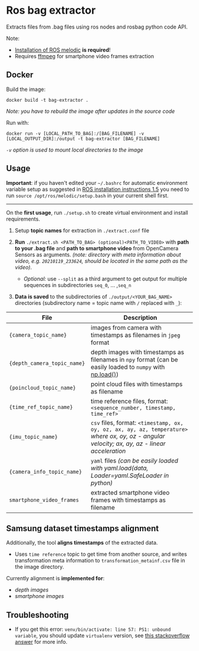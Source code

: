 # Ros bag extractor

Extracts files from .bag files using ros nodes and rosbag python code API. 

Note: 
- [Installation of ROS melodic](http://wiki.ros.org/melodic/Installation) **is required**!
- Requires [ffmpeg](https://ffmpeg.org/) for smartphone video frames extraction

## Docker

Build the image:
```console
docker build -t bag-extractor .
```
*Note: you have to rebuild the image after updates in the source code*

Run with:
```console
docker run -v [LOCAL_PATH_TO_BAG]:/[BAG_FILENAME] -v [LOCAL_OUTPUT_DIR]:/output -t bag-extractor [BAG_FILENAME]
```
*```-v``` option is used to mount local directories to the image*

## Usage

**Important**: if you haven't edited your ```~/.bashrc``` for automatic environment 
variable setup as suggested in [ROS installation instructions 1.5](http://wiki.ros.org/melodic/Installation)
you need to run ```source /opt/ros/melodic/setup.bash``` in your current shell first.

------

On the **first usage**, run ```./setup.sh``` to create virtual environment and install requirements.

1. Setup **topic names** for extraction in ```./extract.conf``` file
2. **Run** ```./extract.sh <PATH_TO_BAG> (optional)<PATH_TO_VIDEO>``` with **path to your .bag file** 
    and **path to smartphone video** from OpenCamera Sensors as arguments. *(note: directory with meta information about video, e.g. ```20210119_233624```, should be located in the same path as the video)*.
    - *Optional:* use ```--split``` as a third argument to get output for multiple sequences in subdirectories ```seq_0```, ... ,```seq_n``` 
     
3. **Data is saved** to the subdirectories of ```./output/<YOUR_BAG_NAME>``` directories (subdirectory name = topic name with ```/``` replaced with ```_```):

| File                            | Description |
|---------------------------------|-------------|
| ```{camera_topic_name}```       | images from camera with timestamps as filenames in ```jpeg``` format |
| ```{depth_camera_topic_name}``` | depth images with timestamps as filenames in ```npy``` format (can be easily loaded to ```numpy```  with [np.load()](https://numpy.org/doc/stable/reference/generated/numpy.load.html)) |   
| ```{poincloud_topic_name}```    | point cloud files with timestamps as filename |
| ```{time_ref_topic_name}```     | time reference files, format: ```<sequence_number, timestamp, time_ref>``` |
| ```{imu_topic_name}```          | ```csv``` files, format: ```<timestamp, ox, oy, oz, ax, ay, az, temperature>``` *where ox, oy, oz - angular velocity; ax, ay, az - linear acceleration* |
| ```{camera_info_topic_name}```  | ```yaml``` files *(can be easily loaded with yaml.load(data, Loader=yaml.SafeLoader in python)* |
| ```smartphone_video_frames```   | extracted smartphone video frames with timestamps as filename |

## Samsung dataset timestamps alignment

Additionally, the tool **aligns timestamps** of the extracted data.
- Uses ```time reference``` topic to get time from another source, 
and writes transformation meta information to ```transformation_metainf.csv``` file in the image directory.

Currently alignment is **implemented for**:
- *depth images*
- *smartphone images*

## Troubleshooting

- If you get this error:
```venv/bin/activate: line 57: PS1: unbound variable```, you should update ```virtualenv``` version, see [this stackoverflow answer](https://stackoverflow.com/a/48327176) for more info.
